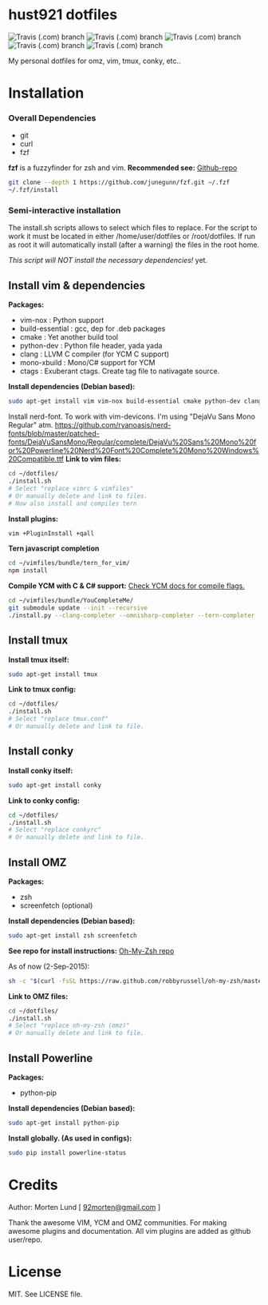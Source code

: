 # hust921 dotfiles
![Travis (.com) branch](https://img.shields.io/badge/license-MIT-blue?style=flat)
![Travis (.com) branch](https://img.shields.io/badge/master%20|%20windows-unknown-lightgrey?style=flat&logo=windows95)
![Travis (.com) branch](https://img.shields.io/badge/develop%20|%20windows-unknown-lightgrey?style=flat&logo=windows95)
![Travis (.com) branch](https://img.shields.io/travis/com/hust921/dotfiles/master?style=flat&logo=linux&label=master%20%7C%20linux)
![Travis (.com) branch](https://img.shields.io/travis/com/hust921/dotfiles/develop?style=flat&logo=linux&label=develop%20%7C%20linux)


My personal dotfiles for omz, vim, tmux, conky, etc..

# Installation

### Overall Dependencies
* git
* curl
* fzf

**fzf** is a fuzzyfinder for zsh and vim. **Recommended see:** [Github-repo](https://github.com/junegunn/fzf)
```bash
git clone --depth 1 https://github.com/junegunn/fzf.git ~/.fzf
~/.fzf/install
```

### Semi-interactive installation
The install.sh scripts allows to select which files to replace. For the script to work it must be located in either /home/user/dotfiles or /root/dotfiles. If run as root it will automatically install (after a warning) the files in the root home.

*This script will NOT install the necessary dependencies!* yet.


## Install vim & dependencies
**Packages:**
* vim-nox           : Python support
* build-essential	: gcc, dep for .deb packages
* cmake             : Yet another build tool
* python-dev        : Python file header, yada yada
* clang             : LLVM C compiler (for YCM C support)
* mono-xbuild       : Mono/C# support for YCM
* ctags             : Exuberant ctags. Create tag file to nativagate source.

**Install dependencies (Debian based):**
```bash
sudo apt-get install vim vim-nox build-essential cmake python-dev clang mono-xbuild ctags
```
Install nerd-font. To work with vim-devicons. I'm using "DejaVu Sans Mono Regular" atm.
https://github.com/ryanoasis/nerd-fonts/blob/master/patched-fonts/DejaVuSansMono/Regular/complete/DejaVu%20Sans%20Mono%20for%20Powerline%20Nerd%20Font%20Complete%20Mono%20Windows%20Compatible.ttf
**Link to vim files:**
```bash
cd ~/dotfiles/
./install.sh
# Select "replace vimrc & vimfiles"
# Or manually delete and link to files.
# Now also install and compiles tern
```

**Install plugins:**
```bash
vim +PluginInstall +qall
```

**Tern javascript completion**
```bash
cd ~/vimfiles/bundle/tern_for_vim/
npm install

```

**Compile YCM with C & C# support:** [Check YCM docs for compile flags.](https://github.com/Valloric/YouCompleteMe)
```bash
cd ~/vimfiles/bundle/YouCompleteMe/
git submodule update --init --recursive
./install.py --clang-completer --omnisharp-completer --tern-completer
```

## Install tmux
**Install tmux itself:**
```bash
sudo apt-get install tmux
```
**Link to tmux config:**
```bash
cd ~/dotfiles/
./install.sh
# Select "replace tmux.conf"
# Or manually delete and link to file.
```

## Install conky
**Install conky itself:**
```bash
sudo apt-get install conky
```
**Link to conky config:**
```bash
cd ~/dotfiles/
./install.sh
# Select "replace conkyrc"
# Or manually delete and link to file.
```

## Install OMZ
**Packages:**
* zsh
* screenfetch (optional)

**Install dependencies (Debian based):**
```bash
sudo apt-get install zsh screenfetch
```

**See repo for install instructions:**
[Oh-My-Zsh repo](https://github.com/robbyrussell/oh-my-zsh)

As of now (2-Sep-2015):
```bash
sh -c "$(curl -fsSL https://raw.github.com/robbyrussell/oh-my-zsh/master/tools/install.sh)"
```

**Link to OMZ files:**
```bash
cd ~/dotfiles/
./install.sh
# Select "replace oh-my-zsh (omz)"
# Or manually delete and link to file.
```

## Install Powerline
**Packages:**
* python-pip

**Install dependencies (Debian based):**
```bash
sudo apt-get install python-pip
```

**Install globally. (As used in configs):**
```bash
sudo pip install powerline-status
```

# Credits

Author: Morten Lund [ <92morten@gmail.com> ]

Thank the awesome VIM, YCM and OMZ communities. For making awesome plugins and documentation. All vim plugins are added as github user/repo.


# License

MIT. See LICENSE file.
